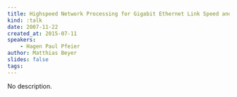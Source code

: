 ```yaml
---
title: Highspeed Network Processing for Gigabit Ethernet Link Speed and Beyond (a.k.a HNPfGELSaB)
kind: :talk
date: 2007-11-22
created_at: 2015-07-11
speakers:
    - Hagen Paul Pfeier
author: Matthias Beyer
slides: false
tags:
---
```


No description.
